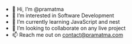 - 👋 Hi, I’m @pramatma
- 👀 I’m interested in Software Development
- 🌱 I’m currently learning JavaScript and nest
- 💞️ I’m looking to collaborate on any live project
- 📫 Reach me out on contact@pramatma.com

<!---
pramatma/pramatma is a ✨ special ✨ repository because its `README.md` (this file) appears on your GitHub profile.
You can click the Preview link to take a look at your changes.
--->
